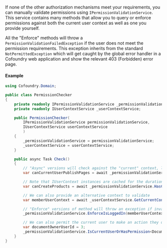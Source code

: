 If none of the other authorization mechanisms meet your requirements, you can manually validate permissions using `IPermissionValidationService`. This service contains many methods that allow you to query or enforce permissions against both the current user context as well as one you provide yourself.

All the "Enforce" methods will throw a `PermissionValidationFailedException` if the user does not meet the permission requirements. This exception inherits from the standard `NotPermittedException` which will get caught by the global error handler in a Cofoundry web application and show the relevant 403 (Forbidden) error page.

#### Example

```csharp
using Cofoundry.Domain;

public class PermissionChecker
{
    private readonly IPermissionValidationService _permissionValidationService;
    private readonly IUserContextService _userContextService;

    public PermissionChecker(
        IPermissionValidationService permissionValidationService,
        IUserContextService userContextService
        )
    {
        _permissionValidationService = permissionValidationService;
        _userContextService = userContextService;
    }

    public async Task Check()
    {
        // "Async" versions will check against the "current" context, loading it on-demand
        var canCurrentUserPublishPages = await _permissionValidationService.HasPermissionAsync<PagePublishPermission>();

        // Note that IUserContext instances are cached for the duration of the request, so repeat calls do have a significant performance cost
        var canCreateProducts = await _permissionValidationService.HasCustomEntityPermissionAsync<CustomEntityCreatePermission>(ProductCustomEntityDefinition.Code);

        // We can also provide an alternative context to validate
        var memberUserContext = await _userContextService.GetCurrentContextByUserAreaAsync(MemberUserArea.Code);

        // "Enforce" versions of method will throw an exception if invalid
        _permissionValidationService.EnforceIsLoggedIn(memberUserContext);

        // We can also permit the current user to make an action they do not usually have permission to do e.g. if they are the owner of an entity
        var documentOwnerUserId = 3;
        _permissionValidationService.IsCurrentUserOrHasPermission<DocumentAssetUpdatePermission>(documentOwnerUserId, memberUserContext);
    }
}
```
